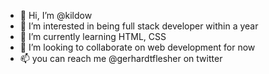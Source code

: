 - 👋 Hi, I’m @kildow
- 👀 I’m interested in being full stack developer within a year
- 🌱 I’m currently learning HTML, CSS
- 💞️ I’m looking to collaborate on web development for now
- 📫 you can reach me @gerhardtflesher on twitter

<!---
kildow/kildow is a ✨ special ✨ repository because its `README.md` (this file) appears on your GitHub profile.
You can click the Preview link to take a look at your changes.
--->
